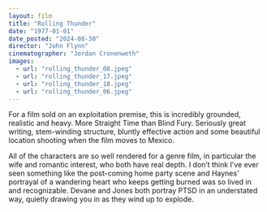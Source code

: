 ```yaml
---
layout: film
title: "Rolling Thunder"
date: "1977-01-01"
date_posted: "2024-08-30"
director: "John Flynn"
cinematographer: "Jordan Cronenweth"
images:
  - url: "rolling_thunder_08.jpeg"
  - url: "rolling_thunder_17.jpeg"
  - url: "rolling_thunder_18.jpeg"
  - url: "rolling_thunder_06.jpeg"
---
```


For a film sold on an exploitation premise, this is incredibly grounded, realistic and heavy. More Straight Time than Blind Fury. Seriously great writing, stem-winding structure, bluntly effective action and some beautiful location shooting when the film moves to Mexico. 

All of the characters are so well rendered for a genre film, in particular the wife and romantic interest, who both have real depth. I don’t think I’ve ever seen something like the post-coming home party scene and Haynes' portrayal of a wandering heart who keeps getting burned was so lived in and recognizable. Devane and Jones both portray PTSD in an understated way, quietly drawing you in as they wind up to explode.
